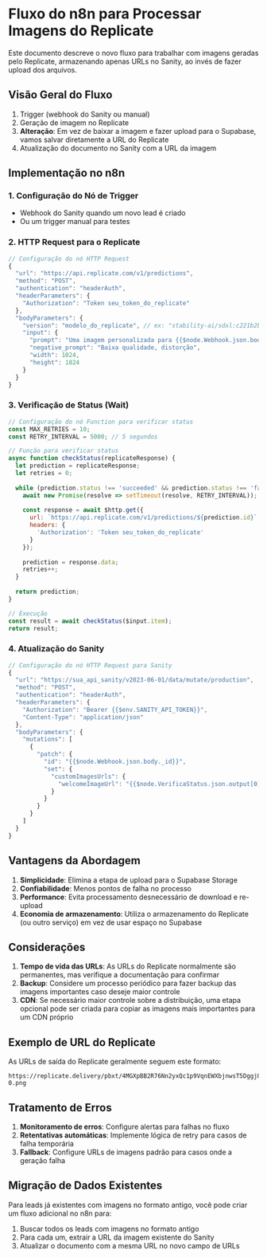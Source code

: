 # Fluxo do n8n para Processar Imagens do Replicate

Este documento descreve o novo fluxo para trabalhar com imagens geradas pelo Replicate, armazenando apenas URLs no Sanity, ao invés de fazer upload dos arquivos.

## Visão Geral do Fluxo

1. Trigger (webhook do Sanity ou manual)
2. Geração de imagem no Replicate
3. **Alteração**: Em vez de baixar a imagem e fazer upload para o Supabase, vamos salvar diretamente a URL do Replicate
4. Atualização do documento no Sanity com a URL da imagem

## Implementação no n8n

### 1. Configuração do Nó de Trigger

- Webhook do Sanity quando um novo lead é criado
- Ou um trigger manual para testes

### 2. HTTP Request para o Replicate

```javascript
// Configuração do nó HTTP Request
{
  "url": "https://api.replicate.com/v1/predictions",
  "method": "POST",
  "authentication": "headerAuth",
  "headerParameters": {
    "Authorization": "Token seu_token_do_replicate"
  },
  "bodyParameters": {
    "version": "modelo_do_replicate", // ex: "stability-ai/sdxl:c221b2b8ef527988fb59bf24a8b97c4561f1c671f73bd389f866bfb27c061316",
    "input": {
      "prompt": "Uma imagem personalizada para {{$node.Webhook.json.body.name}} da empresa {{$node.Webhook.json.body.companyName}}, mostrando {{$node.Webhook.json.body.mainChallenge}}", 
      "negative_prompt": "Baixa qualidade, distorção",
      "width": 1024,
      "height": 1024
    }
  }
}
```

### 3. Verificação de Status (Wait)

```javascript
// Configuração do nó Function para verificar status
const MAX_RETRIES = 10;
const RETRY_INTERVAL = 5000; // 5 segundos

// Função para verificar status
async function checkStatus(replicateResponse) {
  let prediction = replicateResponse;
  let retries = 0;
  
  while (prediction.status !== 'succeeded' && prediction.status !== 'failed' && retries < MAX_RETRIES) {
    await new Promise(resolve => setTimeout(resolve, RETRY_INTERVAL));
    
    const response = await $http.get({
      url: `https://api.replicate.com/v1/predictions/${prediction.id}`,
      headers: {
        'Authorization': 'Token seu_token_do_replicate'
      }
    });
    
    prediction = response.data;
    retries++;
  }
  
  return prediction;
}

// Execução
const result = await checkStatus($input.item);
return result;
```

### 4. Atualização do Sanity

```javascript
// Configuração do nó HTTP Request para Sanity
{
  "url": "https://sua_api_sanity/v2023-06-01/data/mutate/production",
  "method": "POST",
  "authentication": "headerAuth",
  "headerParameters": {
    "Authorization": "Bearer {{$env.SANITY_API_TOKEN}}",
    "Content-Type": "application/json"
  },
  "bodyParameters": {
    "mutations": [
      {
        "patch": {
          "id": "{{$node.Webhook.json.body._id}}",
          "set": {
            "customImagesUrls": {
              "welcomeImageUrl": "{{$node.VerificaStatus.json.output[0]}}" // URL direta da imagem gerada pelo Replicate
            }
          }
        }
      }
    ]
  }
}
```

## Vantagens da Abordagem

1. **Simplicidade**: Elimina a etapa de upload para o Supabase Storage
2. **Confiabilidade**: Menos pontos de falha no processo
3. **Performance**: Evita processamento desnecessário de download e re-upload
4. **Economia de armazenamento**: Utiliza o armazenamento do Replicate (ou outro serviço) em vez de usar espaço no Supabase

## Considerações

1. **Tempo de vida das URLs**: As URLs do Replicate normalmente são permanentes, mas verifique a documentação para confirmar
2. **Backup**: Considere um processo periódico para fazer backup das imagens importantes caso deseje maior controle
3. **CDN**: Se necessário maior controle sobre a distribuição, uma etapa opcional pode ser criada para copiar as imagens mais importantes para um CDN próprio

## Exemplo de URL do Replicate

As URLs de saída do Replicate geralmente seguem este formato:
```
https://replicate.delivery/pbxt/4MGXpBB2R76Nn2yxQc1p9VqnEWXbjnwsT5Dggj0yZeUeVEjXA/out-0.png
```

## Tratamento de Erros

1. **Monitoramento de erros**: Configure alertas para falhas no fluxo
2. **Retentativas automáticas**: Implemente lógica de retry para casos de falha temporária
3. **Fallback**: Configure URLs de imagens padrão para casos onde a geração falha

## Migração de Dados Existentes

Para leads já existentes com imagens no formato antigo, você pode criar um fluxo adicional no n8n para:

1. Buscar todos os leads com imagens no formato antigo
2. Para cada um, extrair a URL da imagem existente do Sanity
3. Atualizar o documento com a mesma URL no novo campo de URLs
